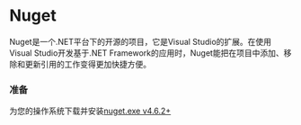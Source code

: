 
# Nuget
Nuget是一个.NET平台下的开源的项目，它是Visual Studio的扩展。在使用Visual Studio开发基于.NET Framework的应用时，Nuget能把在项目中添加、移除和更新引用的工作变得更加快捷方便。
### 准备
为您的操作系统下载并安装[nuget.exe v4.6.2+](https://www.nuget.org/downloads)
